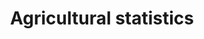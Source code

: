 ---
title: Agricultural statistics
longTitle: 'Agricultural statistics'
tags:
- gccommon
use:
- "[[Agriculture statistics]]"
---